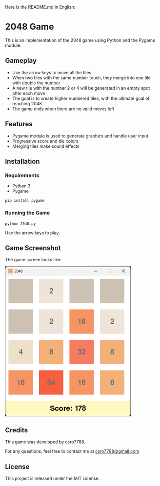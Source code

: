 Here is the README.md in English:

# 2048 Game 

This is an implementation of the 2048 game using Python and the Pygame module.

## Gameplay

- Use the arrow keys to move all the tiles
- When two tiles with the same number touch, they merge into one tile with double the number  
- A new tile with the number 2 or 4 will be generated in an empty spot after each move
- The goal is to create higher numbered tiles, with the ultimate goal of reaching 2048
- The game ends when there are no valid moves left

## Features

- Pygame module is used to generate graphics and handle user input
- Progressive score and tile colors 
- Merging tiles make sound effects

## Installation

### Requirements

- Python 3
- Pygame

```
pip install pygame
```

### Running the Game

```
python 2048.py
```

Use the arrow keys to play.

## Game Screenshot

The game screen looks like:

![2048 game screenshot](screenshot.png)

## Credits

This game was developed by csro7788.

For any questions, feel free to contact me at csro7788@gmail.com

## License

This project is released under the MIT License.